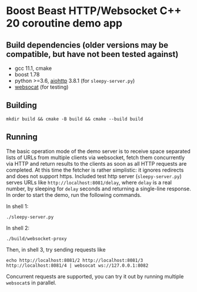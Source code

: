# Boost Beast HTTP/Websocket C++ 20 coroutine demo app

## Build dependencies (older versions may be compatible, but have not been tested against)
* gcc 11.1, cmake
* boost 1.78
* python >=3.6, [aiohttp](https://pypi.org/project/aiohttp/) 3.8.1 (for `sleepy-server.py`)
* [websocat](https://github.com/vi/websocat) (for testing)

## Building

```shell
mkdir build && cmake -B build && cmake --build build
```

## Running
The basic operation mode of the demo server is to receive space
separated lists of URLs from multiple clients via websocket, fetch
them concurrently via HTTP and return results to the clients as soon
as all HTTP requests are completed. At this time the fetcher is rather
simplistic: it ignores redirects and does not support https. Included
test http server (`sleepy-server.py`) serves URLs like
`http://localhost:8081/delay`, where `delay` is a real number, by
sleeping for `delay` seconds and returning a single-line response. In
order to start the demo, run the following commands.

In shell 1:
```shell
./sleepy-server.py
```

In shell 2:
```shell
./build/websocket-proxy
```

Then, in shell 3, try sending requests like
```shell
echo http://localhost:8081/2 http://localhost:8081/3 http://localhost:8081/4 | websocat ws://127.0.0.1:8082
```

Concurrent requests are supported, you can try it out by running
multiple `websocat`s in parallel.
